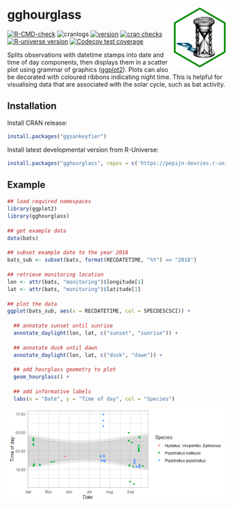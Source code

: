 
# gghourglass <img src="man/figures/logo.png" align="right" height="139" copyright="cc-sa" alt="logo" />

<!-- badges: start -->

[![R-CMD-check](https://github.com/pepijn-devries/gghourglass/actions/workflows/R-CMD-check.yaml/badge.svg)](https://github.com/pepijn-devries/gghourglass/actions/workflows/R-CMD-check.yaml)
![cranlogs](https://cranlogs.r-pkg.org/badges/gghourglass)
[![version](https://www.r-pkg.org/badges/version/gghourglass)](https://CRAN.R-project.org/package=gghourglass)
[![cran
checks](https://badges.cranchecks.info/worst/gghourglass.svg)](https://cran.r-project.org/web/checks/check_results_gghourglass.html)
[![R-universe
version](https://pepijn-devries.r-universe.dev/gghourglass/badges/version)](https://pepijn-devries.r-universe.dev/gghourglass)
[![Codecov test
coverage](https://codecov.io/gh/pepijn-devries/gghourglass/branch/master/graph/badge.svg)](https://app.codecov.io/gh/pepijn-devries/gghourglass?branch=master)
<!-- badges: end -->

Splits observations with datetime stamps into date and time of day
components, then displays them in a scatter plot using grammar of
graphics ([ggplot2](https://ggplot2.tidyverse.org/)). Plots can also be
decorated with coloured ribbons indicating night time. This is helpful
for visualising data that are associated with the solar cycle, such as
bat activity.

## Installation

Install CRAN release:

``` r
install.packages("ggsankeyfier")
```

Install latest developmental version from R-Universe:

``` r
install.packages("gghourglass", repos = c('https://pepijn-devries.r-universe.dev', 'https://cloud.r-project.org'))
```

## Example

``` r
## load required namespaces
library(ggplot2)
library(gghourglass)

## get example data
data(bats)

## subset example date to the year 2018
bats_sub <- subset(bats, format(RECDATETIME, "%Y") == "2018")

## retrieve monitoring location
lon <- attr(bats, "monitoring")$longitude[1]
lat <- attr(bats, "monitoring")$latitude[1]

## plot the data
ggplot(bats_sub, aes(x = RECDATETIME, col = SPECDESCSCI)) +
  
  ## annotate sunset until sunrise
  annotate_daylight(lon, lat, c("sunset", "sunrise")) +
  
  ## annotate dusk until dawn
  annotate_daylight(lon, lat, c("dusk", "dawn")) +
  
  ## add hourglass geometry to plot
  geom_hourglass() +
  
  ## add informative labels
  labs(x = "Date", y = "Time of day", col = "Species")
```

![](man/figures/README-example-1.png)<!-- -->
